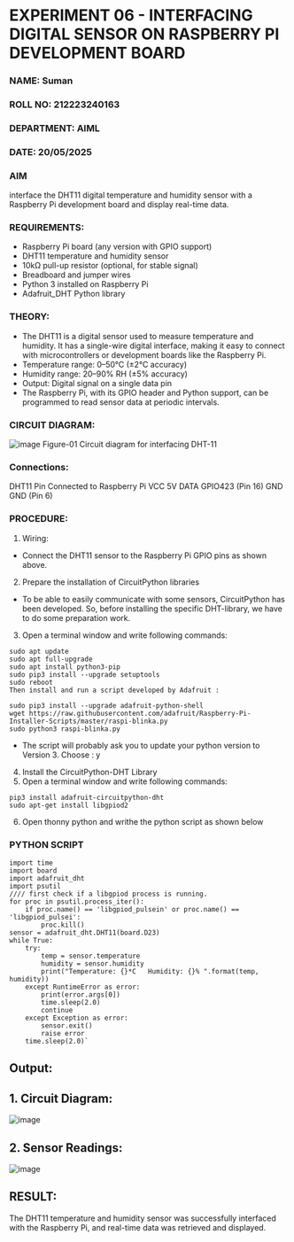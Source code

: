  # EXPERIMENT 06 - INTERFACING DIGITAL SENSOR ON RASPBERRY PI DEVELOPMENT BOARD
### NAME: Suman
### ROLL NO: 212223240163
### DEPARTMENT: AIML
### DATE: 20/05/2025

### AIM
interface the DHT11 digital temperature and humidity sensor with a Raspberry Pi development board and display real-time data.

### REQUIREMENTS:
- Raspberry Pi board (any version with GPIO support)
- DHT11 temperature and humidity sensor
- 10kΩ pull-up resistor (optional, for stable signal)
- Breadboard and jumper wires
- Python 3 installed on Raspberry Pi
- Adafruit_DHT Python library

### THEORY:
- The DHT11 is a digital sensor used to measure temperature and humidity. It has a single-wire digital interface, making it easy to connect with microcontrollers or development boards like the Raspberry Pi.
- Temperature range: 0–50°C (±2°C accuracy)
- Humidity range: 20–90% RH (±5% accuracy)
- Output: Digital signal on a single data pin
- The Raspberry Pi, with its GPIO header and Python support, can be programmed to read sensor data at periodic intervals.

### CIRCUIT DIAGRAM:
 ![image](https://github.com/user-attachments/assets/4da8be8e-498d-47cc-8d36-edeb1bc9a299)
 Figure-01 Circuit diagram for interfacing DHT-11

### Connections:

DHT11 Pin	Connected to Raspberry Pi
VCC	5V
DATA	GPIO423  (Pin 16)
GND	GND (Pin 6)
 
### PROCEDURE:
1. Wiring:
- Connect the DHT11 sensor to the Raspberry Pi GPIO pins as shown above.
2. Prepare the installation of CircuitPython libraries
- To be able to easily communicate with some sensors, CircuitPython has been developed. So, before installing the specific DHT-library, we have to do some preparation work.
3. Open a terminal window and write following commands:
```
sudo apt update
sudo apt full-upgrade
sudo apt install python3-pip
sudo pip3 install --upgrade setuptools
sudo reboot
Then install and run a script developed by Adafruit :

sudo pip3 install --upgrade adafruit-python-shell
wget https://raw.githubusercontent.com/adafruit/Raspberry-Pi-Installer-Scripts/master/raspi-blinka.py
sudo python3 raspi-blinka.py
```
- The script will probably ask you to update your python version to Version 3. Choose : y

4. Install the CircuitPython-DHT Library
5. Open a terminal window and write following commands:
```
pip3 install adafruit-circuitpython-dht
sudo apt-get install libgpiod2
```
6. Open thonny python and writhe the python script as shown below 


### PYTHON SCRIPT 
```
import time
import board
import adafruit_dht
import psutil
//// first check if a libgpiod process is running. 
for proc in psutil.process_iter():
    if proc.name() == 'libgpiod_pulsein' or proc.name() == 'libgpiod_pulsei':
        proc.kill()
sensor = adafruit_dht.DHT11(board.D23)
while True:
    try:
        temp = sensor.temperature
        humidity = sensor.humidity
        print("Temperature: {}*C   Humidity: {}% ".format(temp, humidity))
    except RuntimeError as error:
        print(error.args[0])
        time.sleep(2.0)
        continue
    except Exception as error:
        sensor.exit()
        raise error
    time.sleep(2.0)`
```
## Output:
## 1. Circuit Diagram:
![image](https://github.com/user-attachments/assets/01a0f21b-7955-4d37-9fab-db32653c7c6f)

## 2. Sensor Readings:
![image](https://github.com/user-attachments/assets/67fe827f-b743-4d4a-a17c-703e5a2658f1)

## RESULT:
The DHT11 temperature and humidity sensor was successfully interfaced with the Raspberry Pi, and real-time data was retrieved and displayed.

